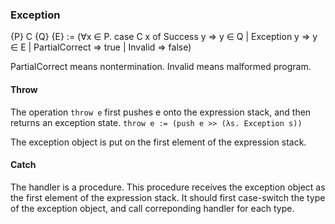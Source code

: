 ### Exception

{P} C {Q} {E} := (∀x ∈ P. case C x of Success y => y ∈ Q | Exception y => y ∈ E | PartialCorrect => true | Invalid => false)

PartialCorrect means nontermination.
Invalid means malformed program.

#### Throw

The operation `throw e` first pushes e onto the expression stack, and then returns an exception state.
`throw e := (push e >> (λs. Exception s))`

The exception object is put on the first element of the expression stack.

#### Catch

The handler is a procedure. This procedure receives the exception object as the first element of the expression stack.
It should first case-switch the type of the exception object, and call correponding handler for each type.



